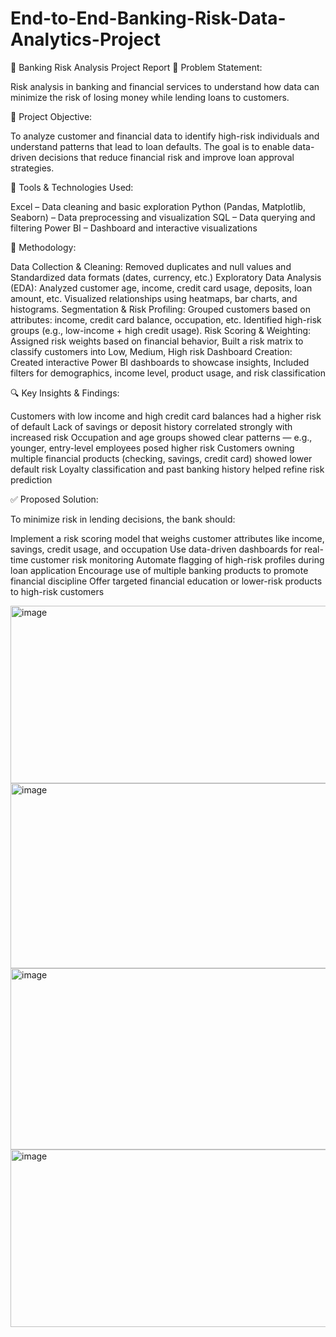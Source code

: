 # End-to-End-Banking-Risk-Data-Analytics-Project

🏦 Banking Risk Analysis Project Report
📌 Problem Statement:

Risk analysis in banking and financial services to understand how data can minimize the risk of losing money while lending loans to customers.

🎯 Project Objective:

To analyze customer and financial data to identify high-risk individuals and understand patterns that lead to loan defaults. The goal is to enable data-driven decisions that reduce financial risk and improve loan approval strategies.

🧰 Tools & Technologies Used:

Excel – Data cleaning and basic exploration
Python (Pandas, Matplotlib, Seaborn) – Data preprocessing and visualization
SQL – Data querying and filtering
Power BI – Dashboard and interactive visualizations

🧠 Methodology:

Data Collection & Cleaning: Removed duplicates and null values and Standardized data formats (dates, currency, etc.)
Exploratory Data Analysis (EDA): Analyzed customer age, income, credit card usage, deposits, loan amount, etc. Visualized relationships using heatmaps, bar charts, and histograms.
Segmentation & Risk Profiling: Grouped customers based on attributes: income, credit card balance, occupation, etc. Identified high-risk groups (e.g., low-income + high credit usage).
Risk Scoring & Weighting: Assigned risk weights based on financial behavior, Built a risk matrix to classify customers into Low, Medium, High risk
Dashboard Creation: Created interactive Power BI dashboards to showcase insights, Included filters for demographics, income level, product usage, and risk classification

🔍 Key Insights & Findings:

Customers with low income and high credit card balances had a higher risk of default
Lack of savings or deposit history correlated strongly with increased risk
Occupation and age groups showed clear patterns — e.g., younger, entry-level employees posed higher risk
Customers owning multiple financial products (checking, savings, credit card) showed lower default risk
Loyalty classification and past banking history helped refine risk prediction

✅ Proposed Solution:

To minimize risk in lending decisions, the bank should:

Implement a risk scoring model that weighs customer attributes like income, savings, credit usage, and occupation
Use data-driven dashboards for real-time customer risk monitoring
Automate flagging of high-risk profiles during loan application
Encourage use of multiple banking products to promote financial discipline
Offer targeted financial education or lower-risk products to high-risk customers

<img width="533" height="284" alt="image" src="https://github.com/user-attachments/assets/7c6390de-223f-444f-94fa-1cfce6295373" /> <img width="530" height="296" alt="image" src="https://github.com/user-attachments/assets/93977f6e-4c33-4f01-8f53-44259d983865" /> <img width="523" height="290" alt="image" src="https://github.com/user-attachments/assets/cc8e1458-a1eb-459f-9d6d-43305712f425" /> <img width="524" height="284" alt="image" src="https://github.com/user-attachments/assets/0fb9b79b-e16d-4451-b0a6-ed6451925823" />








